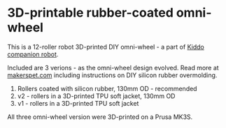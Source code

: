 # 3D-printable rubber-coated omni-wheel

This is a 12-roller robot 3D-printed DIY omni-wheel - a part of [Kiddo companion robot](https://github.com/makerspet/kiddo).

Included are 3 verions - as the omni-wheel design evolved. Read more at [makerspet.com](https://makerspet.com) including
instructions on DIY silicon rubber overmolding. 

1. Rollers coated with silicon rubber, 130mm OD - recommended
2. v2 - rollers in a 3D-printed TPU soft jacket, 130mm OD
3. v1 - rollers in a 3D-printed TPU soft jacket

All three omni-wheel version were 3D-printed on a Prusa MK3S.
